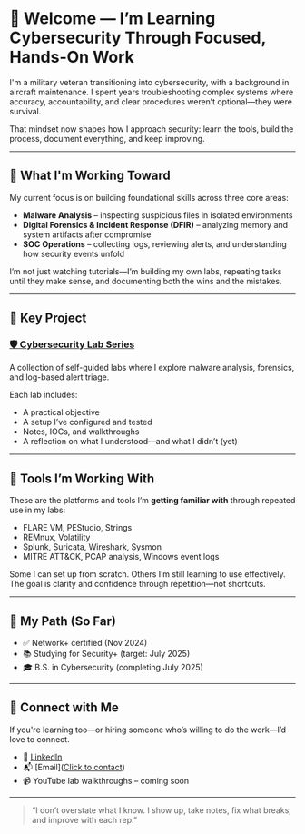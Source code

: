 # 👋 Welcome — I’m Learning Cybersecurity Through Focused, Hands-On Work

I'm a military veteran transitioning into cybersecurity, with a background in aircraft maintenance. I spent years troubleshooting complex systems where accuracy, accountability, and clear procedures weren’t optional—they were survival.

That mindset now shapes how I approach security: learn the tools, build the process, document everything, and keep improving.

---

## 🎯 What I'm Working Toward

My current focus is on building foundational skills across three core areas:

- **Malware Analysis** – inspecting suspicious files in isolated environments
- **Digital Forensics & Incident Response (DFIR)** – analyzing memory and system artifacts after compromise
- **SOC Operations** – collecting logs, reviewing alerts, and understanding how security events unfold

I’m not just watching tutorials—I’m building my own labs, repeating tasks until they make sense, and documenting both the wins and the mistakes.

---

## 🧪 Key Project

### [🛡️ Cybersecurity Lab Series](https://github.com/Mauro-BT/Cybersecurity-Lab-Series)
A collection of self-guided labs where I explore malware analysis, forensics, and log-based alert triage.

Each lab includes:
- A practical objective
- A setup I’ve configured and tested
- Notes, IOCs, and walkthroughs
- A reflection on what I understood—and what I didn’t (yet)

---

## 🧭 Tools I’m Working With

These are the platforms and tools I’m **getting familiar with** through repeated use in my labs:

- FLARE VM, PEStudio, Strings
- REMnux, Volatility
- Splunk, Suricata, Wireshark, Sysmon
- MITRE ATT&CK, PCAP analysis, Windows event logs

Some I can set up from scratch. Others I’m still learning to use effectively. The goal is clarity and confidence through repetition—not shortcuts.

---

## 📅 My Path (So Far)

- ✅ Network+ certified (Nov 2024)
- 📚 Studying for Security+ (target: July 2025)
- 🎓 B.S. in Cybersecurity (completing July 2025)

---

## 🤝 Connect with Me

If you're learning too—or hiring someone who’s willing to do the work—I’d love to connect.

- 💼 [LinkedIn](https://www.linkedin.com/in/mauricio-alvarez-torren-78a927365)
- 📬 [Email](<a href="mailto:mauricio.alvarez_career@outlook.com">Click to contact</a>)
- 📹 YouTube lab walkthroughs – coming soon

---

> “I don’t overstate what I know. I show up, take notes, fix what breaks, and improve with each rep.”
